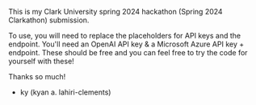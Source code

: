 This is my Clark University spring 2024 hackathon (Spring 2024 Clarkathon) submission.

To use, you will need to replace the placeholders for API keys and the endpoint.
You'll need an OpenAI API key & a Microsoft Azure API key + endpoint. These should be free and you can feel free to try the code for yourself with these!

Thanks so much!
- ky (kyan a. lahiri-clements)
